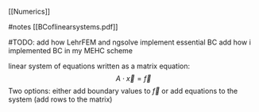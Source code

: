 
[[Numerics]]

#notes [[BCoflinearsystems.pdf]]

#TODO:
add how LehrFEM and ngsolve implement essential BC
add how i implemented BC in my MEHC scheme


linear system of equations written as a matrix equation:
$$A\cdot \vec{x} = \vec{f}$$
Two options: either add boundary values to $\vec{f}$ or add equations to the system (add rows to the matrix)


